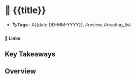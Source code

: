 # 📑 {{title}}

- **🏷️Tags** : #{{date:DD-MM-YYYY}}, #review, #reading_list

#### 🔗 Links


## Key Takeaways

## Overview

